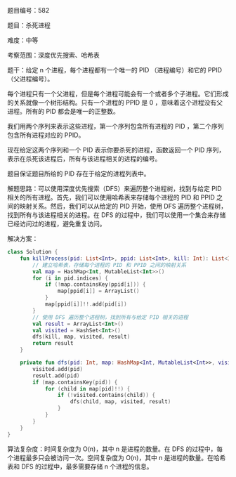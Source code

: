 题目编号：582

题目：杀死进程

难度：中等

考察范围：深度优先搜索、哈希表

题干：给定 n 个进程，每个进程都有一个唯一的 PID （进程编号）和它的 PPID （父进程编号）。

每个进程只有一个父进程，但是每个进程可能会有一个或者多个子进程。它们形成的关系就像一个树形结构。只有一个进程的 PPID 是 0 ，意味着这个进程没有父进程。所有的 PID 都会是唯一的正整数。

我们用两个序列来表示这些进程，第一个序列包含所有进程的 PID ，第二个序列包含所有进程对应的 PPID。

现在给定这两个序列和一个 PID 表示你要杀死的进程，函数返回一个 PID 序列，表示在杀死该进程后，所有与该进程相关的进程的编号。

题目保证题目所给的 PID 存在于给定的进程列表中。

解题思路：可以使用深度优先搜索（DFS）来遍历整个进程树，找到与给定 PID 相关的所有进程。首先，我们可以使用哈希表来存储每个进程的 PID 和 PPID 之间的映射关系。然后，我们可以从给定的 PID 开始，使用 DFS 遍历整个进程树，找到所有与该进程相关的进程。在 DFS 的过程中，我们可以使用一个集合来存储已经访问过的进程，避免重复访问。

解决方案：

```kotlin
class Solution {
    fun killProcess(pid: List<Int>, ppid: List<Int>, kill: Int): List<Int> {
        // 建立哈希表，存储每个进程的 PID 和 PPID 之间的映射关系
        val map = HashMap<Int, MutableList<Int>>()
        for (i in pid.indices) {
            if (!map.containsKey(ppid[i])) {
                map[ppid[i]] = ArrayList()
            }
            map[ppid[i]]!!.add(pid[i])
        }
        // 使用 DFS 遍历整个进程树，找到所有与给定 PID 相关的进程
        val result = ArrayList<Int>()
        val visited = HashSet<Int>()
        dfs(kill, map, visited, result)
        return result
    }

    private fun dfs(pid: Int, map: HashMap<Int, MutableList<Int>>, visited: HashSet<Int>, result: ArrayList<Int>) {
        visited.add(pid)
        result.add(pid)
        if (map.containsKey(pid)) {
            for (child in map[pid]!!) {
                if (!visited.contains(child)) {
                    dfs(child, map, visited, result)
                }
            }
        }
    }
}
```

算法复杂度：时间复杂度为 O(n)，其中 n 是进程的数量。在 DFS 的过程中，每个进程最多只会被访问一次。空间复杂度为 O(n)，其中 n 是进程的数量。在哈希表和 DFS 的过程中，最多需要存储 n 个进程的信息。
